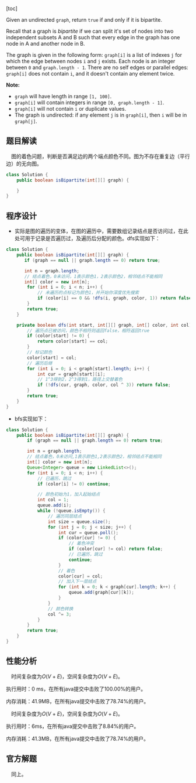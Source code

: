 [toc]

Given an undirected `graph`, return `true` if and only if it is bipartite.

Recall that a graph is *bipartite* if we can split it's set of nodes into two independent subsets A and B such that every edge in the graph has one node in A and another node in B.

The graph is given in the following form: `graph[i]` is a list of indexes `j` for which the edge between nodes `i` and `j` exists. Each node is an integer between `0` and `graph.length - 1`. There are no self edges or parallel edges: `graph[i]` does not contain `i`, and it doesn't contain any element twice.

**Note:**

- `graph` will have length in range `[1, 100]`.
- `graph[i]` will contain integers in range `[0, graph.length - 1]`.
- `graph[i]` will not contain `i` or duplicate values.
- The graph is undirected: if any element `j` is in `graph[i]`, then `i` will be in `graph[j]`.



## 题目解读

&emsp;图的着色问题，判断是否满足边的两个端点颜色不同。图为不存在重复边（平行边）的无向图。

```java
class Solution {
    public boolean isBipartite(int[][] graph) {

    }
}
```

## 程序设计

* 实际是图的遍历的变体，在图的遍历中，需要数组记录结点是否访问过，在此处可用于记录是否遍历过，及遍历后分配的颜色。dfs实现如下：

```java
class Solution {
    public boolean isBipartite(int[][] graph) {
       if (graph == null || graph.length == 0) return true;

       int n = graph.length;
       // 结点着色，0未访问，1表示颜色1，2表示颜色2，相邻结点不能相同
       int[] color = new int[n];
        for (int i = 0; i < n; i++) {
            // 未遍历的点标记为颜色1，并开始你深度优先搜索
            if (color[i] == 0 && !dfs(i, graph, color, 1)) return false;
        }
        return true;
    }

    private boolean dfs(int start, int[][] graph, int[] color, int col) {
        // 遍历点已被访问，颜色不相符则返回false，相符返回true
        if (color[start] != 0) {
            return color[start] == col;
        }
        // 标记颜色
        color[start] = col;
        // 遍历后继
        for (int i = 0; i < graph[start].length; i++) {
            int cur = graph[start][i];
            // 1^3得到2，2^3得到1，路径上交替着色
            if (!dfs(cur, graph, color, col ^ 3)) return false;
        }
        return true;
    }
}
```

* bfs实现如下：

```java
class Solution {
    public boolean isBipartite(int[][] graph) {
        if (graph == null || graph.length == 0) return true;

        int n = graph.length;
        // 结点着色，0未访问,1表示颜色1,2表示颜色2，相邻结点不能相同
        int[] color = new int[n];
        Queue<Integer> queue = new LinkedList<>();
        for (int i = 0; i < n; i++) {
            // 已遍历，跳过
            if (color[i] != 0) continue;

            // 颜色初始为1，加入起始结点
            int col = 1;
            queue.add(i);
            while (!queue.isEmpty()) {
                // 遍历同层结点
                int size = queue.size();
                for (int j = 0; j < size; j++) {
                    int cur = queue.poll();
                    if (color[cur] != 0) {
                        // 着色冲突
                        if (color[cur] != col) return false;
                        // 已遍历，跳过
                        continue;
                    }
                    // 着色
                    color[cur] = col;
                    // 加入下一层结点
                    for (int k = 0; k < graph[cur].length; k++) {
                        queue.add(graph[cur][k]);
                    }
                }
                // 颜色转换
                col ^= 3;
            }
        }
        return true;
    }
}
```

## 性能分析

&emsp;时间复杂度为$O(V + E)$，空间复杂度为$O(V + E)$。

执行用时：0 ms，在所有java提交中击败了100.00%的用户。

内存消耗：41.9MB，在所有java提交中击败了78.74%的用户。

&emsp;时间复杂度为$O(V + E)$，空间复杂度为$O(V + E)$。

执行用时：6ms，在所有java提交中击败了8.84%的用户。

内存消耗：41.3MB，在所有java提交中击败了78.74%的用户。

## 官方解题

&emsp;同上。